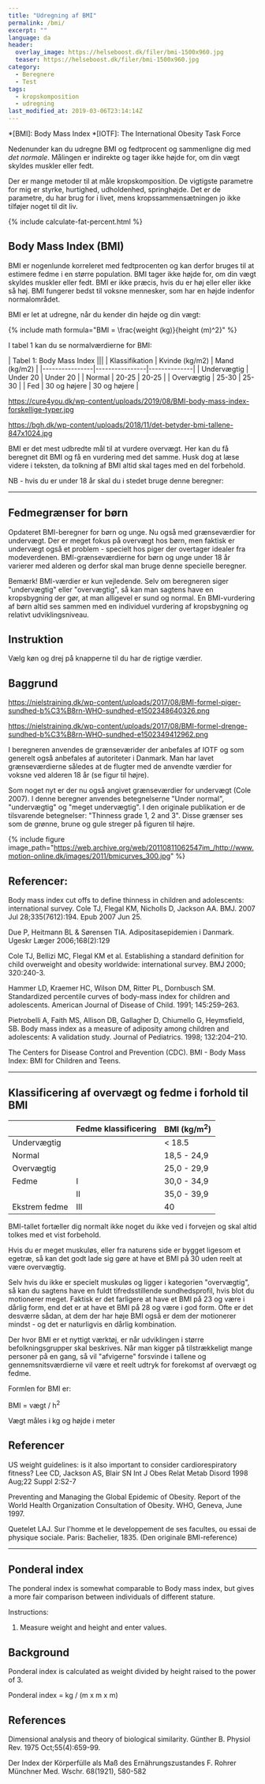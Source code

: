 ```yaml
---
title: "Udregning af BMI"
permalink: /bmi/
excerpt: ""
language: da
header:
  overlay_image: https://helseboost.dk/filer/bmi-1500x960.jpg
  teaser: https://helseboost.dk/filer/bmi-1500x960.jpg
category:
  - Beregnere
  - Test
tags:
  - kropskomposition
  - udregning
last_modified_at: 2019-03-06T23:14:14Z
---
```


*[BMI]: Body Mass Index
*[IOTF]: The International Obesity Task Force



Nedenunder kan du udregne BMI og fedtprocent og sammenligne dig med _det normale_. Målingen er indirekte og tager ikke højde for, om din vægt skyldes muskler eller fedt.

Der er mange metoder til at måle kropskomposition. De vigtigste parametre for mig er styrke, hurtighed, udholdenhed, springhøjde. Det er de parametre, du har brug for i livet, mens kropssammensætningen jo ikke tilføjer noget til dit liv.

{% include calculate-fat-percent.html %}

Body Mass Index (BMI)
---------------------

BMI er nogenlunde korreleret med fedtprocenten og kan derfor bruges til at estimere fedme i en større population. BMI tager ikke højde for, om din vægt skyldes muskler eller fedt. BMI er ikke præcis, hvis du er høj eller eller ikke så høj. BMI fungerer bedst til voksne mennesker, som har en højde indenfor normalområdet.

BMI er let at udregne, når du kender din højde og din vægt:

{% include math formula="BMI = \frac{weight (kg)}{height (m)^2}" %}

I tabel 1 kan du se normalværdierne for BMI:

| Tabel 1: Body Mass Index                     |||
| Klassifikation | Kvinde (kg/m2) | Mand (kg/m2) |
|----------------|----------------|--------------|
| Undervægtig    | Under 20       | Under 20     |
| Normal         | 20-25          | 20-25        |
| Overvægtig     | 25-30          | 25-30        |
| Fed            | 30 og højere   | 30 og højere |

https://cure4you.dk/wp-content/uploads/2019/08/BMI-body-mass-index-forskellige-typer.jpg

https://bgh.dk/wp-content/uploads/2018/11/det-betyder-bmi-tallene-847x1024.jpg


BMI er det mest udbredte mål til at vurdere overvægt. Her kan du få beregnet dit BMI og få en vurdering med det samme. Husk dog at læse videre i teksten, da tolkning af BMI altid skal tages med en del forbehold.


NB - hvis du er under 18 år skal du i stedet bruge denne beregner:

***

## Fedmegrænser for børn

Opdateret BMI-beregner for børn og unge. Nu også med grænseværdier for undervægt. Der er meget fokus på overvægt hos børn, men faktisk er undervægt også et problem - specielt hos piger der overtager idealer fra modeverdenen. BMI-grænseværdierne for børn og unge under 18 år varierer med alderen og derfor skal man bruge denne specielle beregner.

Bemærk! BMI-værdier er kun vejledende. Selv om beregneren siger "undervægtig" eller "overvægtig", så kan man sagtens have en kropsbygning der gør, at man alligevel er sund og normal. En BMI-vurdering af børn altid ses sammen med en individuel vurdering af kropsbygning og relativt udviklingsniveau.

## Instruktion

Vælg køn og drej på knapperne til du har de rigtige værdier.

## Baggrund

https://nielstraining.dk/wp-content/uploads/2017/08/BMI-formel-piger-sundhed-b%C3%B8rn-WHO-sundhed-e1502348640326.png

https://nielstraining.dk/wp-content/uploads/2017/08/BMI-formel-drenge-sundhed-b%C3%B8rn-WHO-sundhed-e1502349412962.png

I beregneren anvendes de grænseværider der anbefales af IOTF og som generelt også anbefales af autoriteter i Danmark. Man har lavet grænseværdierne således at de flugter med de anvendte værdier for voksne ved alderen 18 år (se figur til højre).

Som noget nyt er der nu også angivet grænseværdier for undervægt (Cole 2007). I denne beregner anvendes betegnelserne "Under normal", "undervægtig" og "meget undervægtig". I den originale publikation er de tilsvarende betegnelser: "Thinness grade 1, 2 and 3". Disse grænser ses som de grønne, brune og gule streger på figuren til højre.

 
{% include figure image_path="https://web.archive.org/web/20110811062547im_/http://www.motion-online.dk/images/2011/bmicurves_300.jpg" %}
 

 

## Referencer:

Body mass index cut offs to define thinness in children and adolescents: international survey. Cole TJ, Flegal KM, Nicholls D, Jackson AA. BMJ. 2007 Jul 28;335(7612):194. Epub 2007 Jun 25.

Due P, Heitmann BL & Sørensen TIA. Adipositasepidemien i Danmark. Ugeskr Læger 2006;168(2):129

Cole TJ, Bellizi MC, Flegal KM et al. Establishing a standard definition for child overweight and obesity worldwide: international survey. BMJ 2000; 320:240-3.

Hammer LD, Kraemer HC, Wilson DM, Ritter PL, Dornbusch SM. Standardized percentile curves of body-mass index for children and adolescents. American Journal of Disease of Child. 1991; 145:259–263.

Pietrobelli A, Faith MS, Allison DB, Gallagher D, Chiumello G, Heymsfield, SB. Body mass index as a measure of adiposity among children and adolescents: A validation study. Journal of Pediatrics. 1998; 132:204–210.

The Centers for Disease Control and Prevention (CDC). BMI - Body Mass Index: BMI for Children and Teens.

***






## Klassificering af overvægt og fedme i forhold til BMI

 	
|               | Fedme klassificering | BMI (kg/m<sup>2</sup>) | 
|---------------|----------------------|------------------------|
| Undervægtig	  |                      | < 18.5                 |
| Normal	 	    |                      | 18,5 - 24,9            |
| Overvægtig	  |                      | 25,0 - 29,9            |
| Fedme         | I                    | 30,0 - 34,9            |
|               | II                   | 35,0 - 39,9            |
| Ekstrem fedme	| III                  | 40                     |

BMI-tallet fortæller dig normalt ikke noget du ikke ved i forvejen og skal altid tolkes med et vist forbehold.

Hvis du er meget muskuløs, eller fra naturens side er bygget ligesom et egetræ, så kan det godt lade sig gøre at have et BMI på 30 uden reelt at være overvægtig.

Selv hvis du ikke er specielt muskuløs og ligger i kategorien "overvægtig", så kan du sagtens have en fuldt tifredsstillende sundhedsprofil, hvis blot du motionerer meget. Faktisk er det farligere at have et BMI på 23 og være i dårlig form, end det er at have et BMI på 28 og være i god form. Ofte er det desværre sådan, at dem der har høje BMI også er dem der motionerer mindst - og det er naturligvis en dårlig kombination.

Der hvor BMI er et nyttigt værktøj, er når udviklingen i større befolkningsgrupper skal beskrives. Når man kigger på tilstrækkeligt mange personer på en gang, så vil "afvigerne" forsvinde i tallene og gennemsnitsværdierne vil være et reelt udtryk for forekomst af overvægt og fedme.

Formlen for BMI er:

BMI = vægt / h<sup>2</sup>

Vægt måles i kg og højde i meter

## Referencer

US weight guidelines: is it also important to consider cardiorespiratory fitness?
Lee CD, Jackson AS, Blair SN
Int J Obes Relat Metab Disord 1998 Aug;22 Suppl 2:S2-7

Preventing and Managing the Global Epidemic of Obesity. Report of the World Health Organization Consultation of Obesity. WHO, Geneva, June 1997.

Quetelet LAJ. Sur I'homme et le developpement de ses facultes, ou essai de physique sociale. Paris: Bachelier, 1835. (Den originale BMI-reference)



***

## Ponderal index

The ponderal index is somewhat comparable to Body mass index, but gives a more fair comparison between individuals of different stature.
 

Instructions:
1. Measure weight and height and enter values.


## Background

Ponderal index is calculated as weight divided by height raised to the power of 3.

Ponderal index = kg / (m x m x m)

 

## References

Dimensional analysis and theory of biological similarity.
Günther B.
Physiol Rev. 1975 Oct;55(4):659-99.

Der Index der Körperfülle als Maß des Ernährungszustandes
F. Rohrer
Münchner Med. Wschr. 68(1921), 580-582